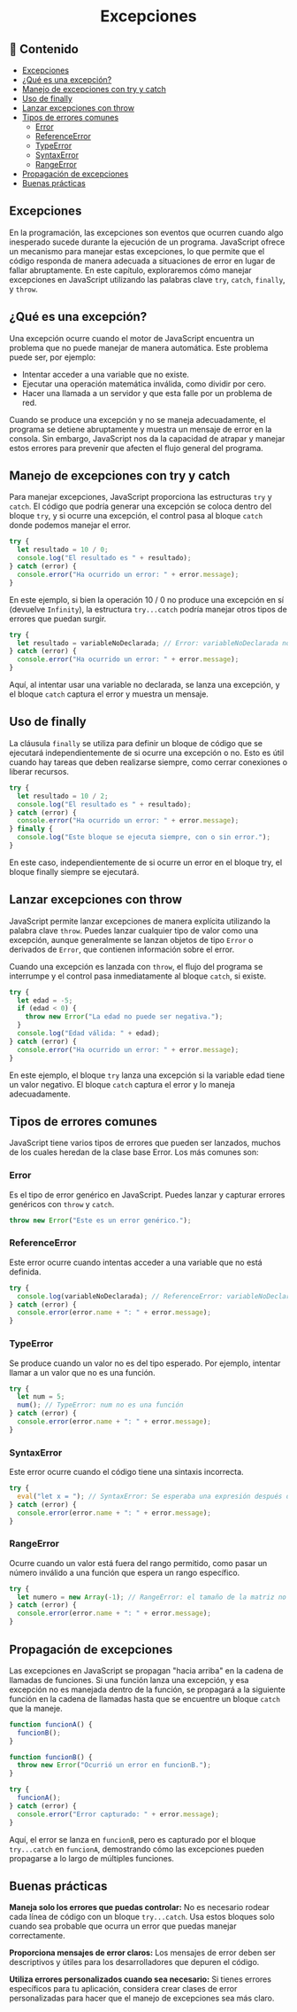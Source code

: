 <h1 align='center'>Excepciones</h1>

<h2>📑 Contenido</h2>

- [Excepciones](#excepciones)
- [¿Qué es una excepción?](#qué-es-una-excepción)
- [Manejo de excepciones con try y catch](#manejo-de-excepciones-con-try-y-catch)
- [Uso de finally](#uso-de-finally)
- [Lanzar excepciones con throw](#lanzar-excepciones-con-throw)
- [Tipos de errores comunes](#tipos-de-errores-comunes)
  - [Error](#error)
  - [ReferenceError](#referenceerror)
  - [TypeError](#typeerror)
  - [SyntaxError](#syntaxerror)
  - [RangeError](#rangeerror)
- [Propagación de excepciones](#propagación-de-excepciones)
- [Buenas prácticas](#buenas-prácticas)

## Excepciones

En la programación, las excepciones son eventos que ocurren cuando algo inesperado sucede durante la ejecución de un programa. JavaScript ofrece un mecanismo para manejar estas excepciones, lo que permite que el código responda de manera adecuada a situaciones de error en lugar de fallar abruptamente. En este capítulo, exploraremos cómo manejar excepciones en JavaScript utilizando las palabras clave `try`, `catch`, `finally`, y `throw`.

## ¿Qué es una excepción?

Una excepción ocurre cuando el motor de JavaScript encuentra un problema que no puede manejar de manera automática. Este problema puede ser, por ejemplo:

- Intentar acceder a una variable que no existe.
- Ejecutar una operación matemática inválida, como dividir por cero.
- Hacer una llamada a un servidor y que esta falle por un problema de red.

Cuando se produce una excepción y no se maneja adecuadamente, el programa se detiene abruptamente y muestra un mensaje de error en la consola. Sin embargo, JavaScript nos da la capacidad de atrapar y manejar estos errores para prevenir que afecten el flujo general del programa.

## Manejo de excepciones con try y catch

Para manejar excepciones, JavaScript proporciona las estructuras `try` y `catch`. El código que podría generar una excepción se coloca dentro del bloque `try`, y si ocurre una excepción, el control pasa al bloque `catch` donde podemos manejar el error.

```js
try {
  let resultado = 10 / 0;
  console.log("El resultado es " + resultado);
} catch (error) {
  console.error("Ha ocurrido un error: " + error.message);
}
```

En este ejemplo, si bien la operación 10 / 0 no produce una excepción en sí (devuelve `Infinity`), la estructura `try...catch` podría manejar otros tipos de errores que puedan surgir.

```js
try {
  let resultado = variableNoDeclarada; // Error: variableNoDeclarada no está definida
} catch (error) {
  console.error("Ha ocurrido un error: " + error.message);
}
```

Aquí, al intentar usar una variable no declarada, se lanza una excepción, y el bloque `catch` captura el error y muestra un mensaje.

## Uso de finally

La cláusula `finally` se utiliza para definir un bloque de código que se ejecutará independientemente de si ocurre una excepción o no. Esto es útil cuando hay tareas que deben realizarse siempre, como cerrar conexiones o liberar recursos.

```js
try {
  let resultado = 10 / 2;
  console.log("El resultado es " + resultado);
} catch (error) {
  console.error("Ha ocurrido un error: " + error.message);
} finally {
  console.log("Este bloque se ejecuta siempre, con o sin error.");
}
```

En este caso, independientemente de si ocurre un error en el bloque try, el bloque finally siempre se ejecutará.

## Lanzar excepciones con throw

JavaScript permite lanzar excepciones de manera explícita utilizando la palabra clave `throw`. Puedes lanzar cualquier tipo de valor como una excepción, aunque generalmente se lanzan objetos de tipo `Error` o derivados de `Error`, que contienen información sobre el error.

Cuando una excepción es lanzada con `throw`, el flujo del programa se interrumpe y el control pasa inmediatamente al bloque `catch`, si existe.

```js
try {
  let edad = -5;
  if (edad < 0) {
    throw new Error("La edad no puede ser negativa.");
  }
  console.log("Edad válida: " + edad);
} catch (error) {
  console.error("Ha ocurrido un error: " + error.message);
}
```

En este ejemplo, el bloque `try` lanza una excepción si la variable edad tiene un valor negativo. El bloque `catch` captura el error y lo maneja adecuadamente.

## Tipos de errores comunes

JavaScript tiene varios tipos de errores que pueden ser lanzados, muchos de los cuales heredan de la clase base Error. Los más comunes son:

### Error

Es el tipo de error genérico en JavaScript. Puedes lanzar y capturar errores genéricos con `throw` y `catch`.

```js
throw new Error("Este es un error genérico.");
```

### ReferenceError

Este error ocurre cuando intentas acceder a una variable que no está definida.

```js
try {
  console.log(variableNoDeclarada); // ReferenceError: variableNoDeclarada no está definida
} catch (error) {
  console.error(error.name + ": " + error.message);
}
```

### TypeError

Se produce cuando un valor no es del tipo esperado. Por ejemplo, intentar llamar a un valor que no es una función.

```js
try {
  let num = 5;
  num(); // TypeError: num no es una función
} catch (error) {
  console.error(error.name + ": " + error.message);
}
```

### SyntaxError

Este error ocurre cuando el código tiene una sintaxis incorrecta.

```js
try {
  eval("let x = "); // SyntaxError: Se esperaba una expresión después del operador "="
} catch (error) {
  console.error(error.name + ": " + error.message);
}
```

### RangeError

Ocurre cuando un valor está fuera del rango permitido, como pasar un número inválido a una función que espera un rango específico.

```js
try {
  let numero = new Array(-1); // RangeError: el tamaño de la matriz no puede ser negativo
} catch (error) {
  console.error(error.name + ": " + error.message);
}
```

## Propagación de excepciones

Las excepciones en JavaScript se propagan "hacia arriba" en la cadena de llamadas de funciones. Si una función lanza una excepción, y esa excepción no es manejada dentro de la función, se propagará a la siguiente función en la cadena de llamadas hasta que se encuentre un bloque `catch` que la maneje.

```js
function funcionA() {
  funcionB();
}

function funcionB() {
  throw new Error("Ocurrió un error en funcionB.");
}

try {
  funcionA();
} catch (error) {
  console.error("Error capturado: " + error.message);
}
```

Aquí, el error se lanza en `funcionB`, pero es capturado por el bloque `try...catch` en `funcionA`, demostrando cómo las excepciones pueden propagarse a lo largo de múltiples funciones.

## Buenas prácticas

**Maneja solo los errores que puedas controlar:** No es necesario rodear cada línea de código con un bloque `try...catch`. Usa estos bloques solo cuando sea probable que ocurra un error que puedas manejar correctamente.

**Proporciona mensajes de error claros:** Los mensajes de error deben ser descriptivos y útiles para los desarrolladores que depuren el código.

**Utiliza errores personalizados cuando sea necesario:** Si tienes errores específicos para tu aplicación, considera crear clases de error personalizadas para hacer que el manejo de excepciones sea más claro.

